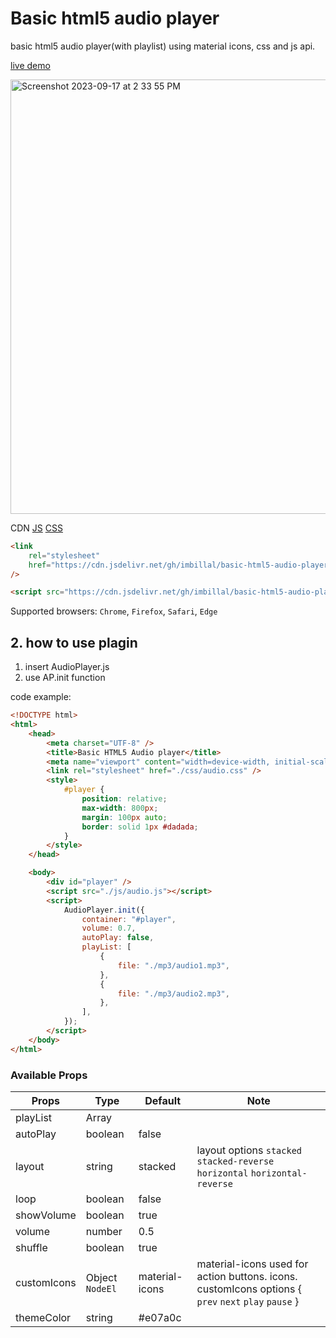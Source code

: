 # Basic html5 audio player

basic html5 audio player(with playlist) using material icons, css and js api.

[live demo](https://imbillal.github.io/basic-html5-audio-player/)

<img width="695" alt="Screenshot 2023-09-17 at 2 33 55 PM" src="https://github.com/imbillal/basic-html5-audio-player/assets/20609150/4d1e61a2-22ba-4d5c-9970-cf888c57436a">

CDN [JS](https://cdn.jsdelivr.net/gh/imbillal/basic-html5-audio-player/js/audio.min.js) [CSS](https://cdn.jsdelivr.net/gh/imbillal/basic-html5-audio-player/css/audio.css)

```html
<link
    rel="stylesheet"
    href="https://cdn.jsdelivr.net/gh/imbillal/basic-html5-audio-player/css/audio.css"
/>
```

```html
<script src="https://cdn.jsdelivr.net/gh/imbillal/basic-html5-audio-player/js/audio.min.js" />
```

Supported browsers: `Chrome`, `Firefox`, `Safari`, `Edge`

## 2. how to use plagin

1. insert AudioPlayer.js
2. use AP.init function

code example:

```html
<!DOCTYPE html>
<html>
    <head>
        <meta charset="UTF-8" />
        <title>Basic HTML5 Audio player</title>
        <meta name="viewport" content="width=device-width, initial-scale=1" />
        <link rel="stylesheet" href="./css/audio.css" />
        <style>
            #player {
                position: relative;
                max-width: 800px;
                margin: 100px auto;
                border: solid 1px #dadada;
            }
        </style>
    </head>

    <body>
        <div id="player" />
        <script src="./js/audio.js"></script>
        <script>
            AudioPlayer.init({
                container: "#player",
                volume: 0.7,
                autoPlay: false,
                playList: [
                    {
                        file: "./mp3/audio1.mp3",
                    },
                    {
                        file: "./mp3/audio2.mp3",
                    },
                ],
            });
        </script>
    </body>
</html>
```

### Available Props

<!-- ReactNode -->

| Props       | Type            | Default        | Note                                                                                                |
| ----------- | --------------- | -------------- | --------------------------------------------------------------------------------------------------- |
| playList    | Array           |                |
| autoPlay    | boolean         | false          |                                                                                                     |
| layout      | string          | stacked        | layout options `stacked` `stacked-reverse` `horizontal` `horizontal-reverse`                        |
| loop        | boolean         | false          |                                                                                                     |
| showVolume  | boolean         | true           |                                                                                                     |
| volume      | number          | 0.5            |                                                                                                     |
| shuffle     | boolean         | true           |                                                                                                     |
| customIcons | Object `NodeEl` | material-icons | material-icons used for action buttons. icons. customIcons options { `prev` `next` `play` `pause` } |
| themeColor  | string          | #e07a0c        |                                                                                                     |
